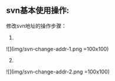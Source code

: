 ## svn基本使用操作:

修改svn地址的操作步骤：

1.

![](img/svn-change-addr-1.png =100x100)

2.

![](img/svn-change-addr-2.png =100x100)
